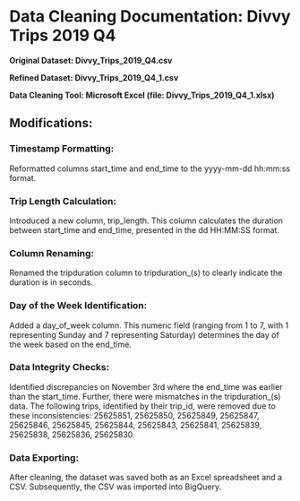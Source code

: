 # Data Cleaning Documentation: Divvy Trips 2019 Q4

**Original Dataset: Divvy_Trips_2019_Q4.csv**

**Refined Dataset: Divvy_Trips_2019_Q4_1.csv**

**Data Cleaning Tool: Microsoft Excel (file: Divvy_Trips_2019_Q4_1.xlsx)**

## Modifications:

### Timestamp Formatting:

Reformatted columns start_time and end_time to the yyyy-mm-dd hh:mm:ss format.

### Trip Length Calculation:

Introduced a new column, trip_length. This column calculates the duration between start_time and end_time, presented in the dd HH:MM:SS format.

### Column Renaming:

Renamed the tripduration column to tripduration_(s) to clearly indicate the duration is in seconds.

### Day of the Week Identification:

Added a day_of_week column. This numeric field (ranging from 1 to 7, with 1 representing Sunday and 7 representing Saturday) determines the day of the week based on the end_time.

### Data Integrity Checks:

Identified discrepancies on November 3rd where the end_time was earlier than the start_time. Further, there were mismatches in the tripduration_(s) data. The following trips, identified by their trip_id, were removed due to these inconsistencies:
25625851, 25625850, 25625849, 25625847, 25625846, 25625845, 25625844, 25625843, 25625841, 25625839, 25625838, 25625836, 25625830.

### Data Exporting:

After cleaning, the dataset was saved both as an Excel spreadsheet and a CSV. Subsequently, the CSV was imported into BigQuery.
